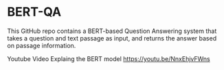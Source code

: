 # BERT-QA
This GitHub repo contains a BERT-based Question Answering system that takes a question and text passage as input, and returns the answer based on passage information. 


Youtube Video Explaing the BERT model 
  https://youtu.be/NnxEhjvFWns
